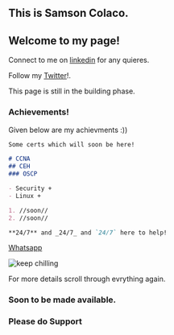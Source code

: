 ## This is Samson Colaco.
## Welcome to my page!

Connect to me on [linkedin](www.linkedin.com/in/samson-colaco) for any quieres.

Follow my [Twitter](https://twitter.com/ColacoSamson)!.

This page is still in the building phase.

### Achievements!

Given below are my achievments :))
  
```markdown
Some certs which will soon be here!

# CCNA
## CEH
### OSCP

- Security +
- Linux +

1. //soon//
2. //soon//

**24/7** and _24/7_ and `24/7` here to help!
```

[Whatsapp](https://wa.me/7977544883) 

![keep chilling](https://images.app.goo.gl/dvAszcSyZTz6KFQe6)


For more details scroll through evrything again.

### Soon to be made available.


### Please do Support 

